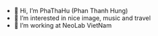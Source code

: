 - 👋 Hi, I’m PhaThaHu (Phan Thanh Hung)
- 👀 I’m interested in nice image, music and travel
- 🌱 I’m working at NeoLab VietNam

<!---
thanhhungmk92/thanhhungmk92 is a ✨ special ✨ repository because its `README.md` (this file) appears on your GitHub profile.
You can click the Preview link to take a look at your changes.
--->
